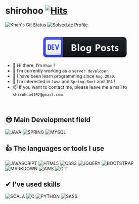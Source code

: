 # shirohoo [![Hits](https://hits.seeyoufarm.com/api/count/incr/badge.svg?url=https%3A%2F%2Fgithub.com%2Fshirohoo%2Fhit-counter&count_bg=%2379C83D&title_bg=%23555555&icon=&icon_color=%23E7E7E7&title=hits&edge_flat=false)](https://hits.seeyoufarm.com)



![Khan's Git Status](https://github-readme-stats.vercel.app/api?username=shirohoo&show_icons=true) [![Solved.ac Profile](http://mazassumnida.wtf/api/v2/generate_badge?boj=hch4102)](https://solved.ac/hch4102/) 
<br />
<br />

<p align="center">
  <a href="https://hanga-evernote.com/">
    <img src="https://github.com/MikeCodesDotNET/ColoredBadges/raw/master/svg/blogs/devto.svg" alt="example badge" style="vertical-align:top margin:6px 4px">
  </a>
</p>


- 👋 Hi there, I’m `Khan` !
- 🌱 I’m currently working as a `server developer`.
- 📖 I have been learn programming since `Aug 2020`.
- 👀 I’m interested in `Java` and `Spring-Boot` and `JPA` !
- 📫 If you want to contact me, please leave me a mail to `shirohoo4102@gmail.com`

<br/>


## 😎 Main Development field
![JAVA](https://img.shields.io/badge/Java-ED8B00?style=for-the-badge&logo=java&logoColor=white) ![SPRING](https://img.shields.io/badge/Spring-6DB33F?style=for-the-badge&logo=spring&logoColor=white) ![MYSQL](https://img.shields.io/badge/MySQL-00000F?style=for-the-badge&logo=mysql&logoColor=white) 

## 👍 The languages or tools I use
![JAVASCRIPT](https://img.shields.io/badge/JavaScript-F7DF1E?style=for-the-badge&logo=javascript&logoColor=black) ![HTML5](https://img.shields.io/badge/HTML5-E34F26?style=for-the-badge&logo=html5&logoColor=white) ![CSS3](https://img.shields.io/badge/CSS3-1572B6?style=for-the-badge&logo=css3&logoColor=white) ![JQUERY](https://img.shields.io/badge/jQuery-0769AD?style=for-the-badge&logo=jquery&logoColor=white) ![BOOTSTRAP](https://img.shields.io/badge/Bootstrap-563D7C?style=for-the-badge&logo=bootstrap&logoColor=white) ![MARKDOWN](https://img.shields.io/badge/Markdown-000000?style=for-the-badge&logo=markdown&logoColor=white) ![AWS](https://img.shields.io/badge/Amazon_AWS-232F3E?style=for-the-badge&logo=amazon-aws&logoColor=white) ![GIT](https://img.shields.io/badge/Git-F05032?style=for-the-badge&logo=git&logoColor=white) 

## ✔ I've used skills
![SCALA](https://img.shields.io/badge/Scala-DC322F?style=for-the-badge&logo=scala&logoColor=white) ![C](https://img.shields.io/badge/C-00599C?style=for-the-badge&logo=c&logoColor=white) ![PYTHON](https://img.shields.io/badge/Python-14354C?style=for-the-badge&logo=python&logoColor=white) ![SASS](https://img.shields.io/badge/Sass-CC6699?style=for-the-badge&logo=sass&logoColor=white)
